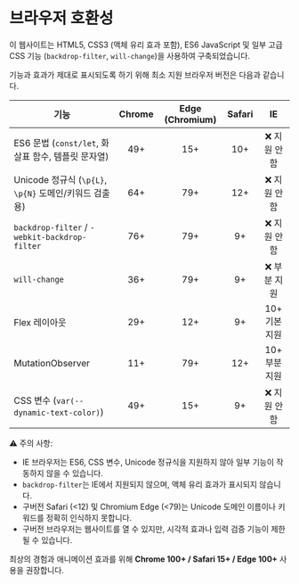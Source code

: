 # 브라우저 호환성

이 웹사이트는 HTML5, CSS3 (액체 유리 효과 포함), ES6 JavaScript 및 일부 고급 CSS 기능 (`backdrop-filter`, `will-change`)을 사용하여 구축되었습니다.

기능과 효과가 제대로 표시되도록 하기 위해 최소 지원 브라우저 버전은 다음과 같습니다.

| 기능                                            | Chrome | Edge (Chromium) | Safari |     IE    |
| --------------------------------------------- | :----: | :-------------: | :----: | :-------: |
| ES6 문법 (`const/let`, 화살표 함수, 템플릿 문자열)         |   49+  |       15+       |   10+  |  ❌ 지원 안함  |
| Unicode 정규식 (`\p{L}`, `\p{N}` 도메인/키워드 검출용)    |   64+  |       79+       |   12+  |  ❌ 지원 안함  |
| `backdrop-filter` / `-webkit-backdrop-filter` |   76+  |       79+       |   9+   |  ❌ 지원 안함  |
| `will-change`                                 |   36+  |       79+       |   9+   |  ❌ 부분 지원  |
| Flex 레이아웃                                     |   29+  |       12+       |   9+   | 10+ 기본 지원 |
| MutationObserver                              |   11+  |       79+       |   12+  | 10+ 부분 지원 |
| CSS 변수 (`var(--dynamic-text-color)`)          |   49+  |       15+       |   9+   |  ❌ 지원 안함  |

⚠️ 주의 사항:

* IE 브라우저는 ES6, CSS 변수, Unicode 정규식을 지원하지 않아 일부 기능이 작동하지 않을 수 있습니다.
* `backdrop-filter`는 IE에서 지원되지 않으며, 액체 유리 효과가 표시되지 않습니다.
* 구버전 Safari (<12) 및 Chromium Edge (<79)는 Unicode 도메인 이름이나 키워드를 정확히 인식하지 못합니다.
* 구버전 브라우저는 웹사이트를 열 수 있지만, 시각적 효과나 입력 검증 기능이 제한될 수 있습니다.

최상의 경험과 애니메이션 효과를 위해 **Chrome 100+ / Safari 15+ / Edge 100+** 사용을 권장합니다.
